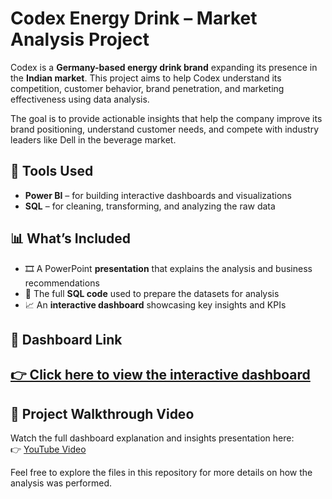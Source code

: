# Codex Energy Drink – Market Analysis Project

Codex is a **Germany-based energy drink brand** expanding its presence in the **Indian market**. This project aims to help Codex understand its competition, customer behavior, brand penetration, and marketing effectiveness using data analysis.

The goal is to provide actionable insights that help the company improve its brand positioning, understand customer needs, and compete with industry leaders like Dell in the beverage market.

## 🔧 Tools Used
- **Power BI** – for building interactive dashboards and visualizations
- **SQL** – for cleaning, transforming, and analyzing the raw data

## 📊 What’s Included
- 🎞️ A PowerPoint **presentation** that explains the analysis and business recommendations
- 🧾 The full **SQL code** used to prepare the datasets for analysis
- 📈 An **interactive dashboard** showcasing key insights and KPIs

## 🔗 Dashboard Link
**[👉 Click here to view the interactive dashboard](https://project.novypro.com/WCnInU)**  
---
## 🎥 Project Walkthrough Video

Watch the full dashboard explanation and insights presentation here:  
👉 [YouTube Video](https://youtu.be/UyT2fDm8NKw)

Feel free to explore the files in this repository for more details on how the analysis was performed.
